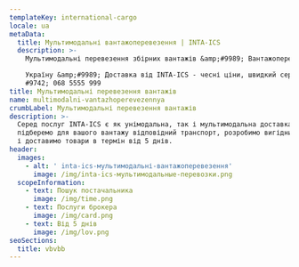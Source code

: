 ```yaml
---
templateKey: international-cargo
locale: ua
metaData:
  title: Мультимодальні вантажоперевезення | INTA-ICS
  description: >-
    Мультимодальні перевезення збірних вантажів &amp;#9989; Вантажоперевезення в

    Україну &amp;#9989; Доставка від INTA-ICS - чесні ціни, швидкий сервіс &amp;
    #9742; 068 5555 999
title: Мультимодальні перевезення вантажів
name: multimodalni-vantazhoperevezennya
crumbLabel: Мультимодальні перевезення вантажів
description: >-
  Серед послуг INTA-ICS є як унімодальна, так і мультимодальна доставка. Ми
  підберемо для вашого вантажу відповідний транспорт, розробимо вигідний маршрут
  і доставимо товари в термін від 5 днів.
header:
  images:
    - alt: ' inta-ics-мультимодальні-вантажоперевезення'
      image: /img/inta-ics-мультимодальные-перевозки.png
  scopeInformation:
    - text: Пошук постачальника
      image: /img/time.png
    - text: Послуги брокера
      image: /img/card.png
    - text: Від 5 днів
      image: /img/lov.png
seoSections:
  title: vbvbb
---
```

